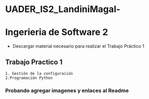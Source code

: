 # UADER_IS2_LandiniMagal-

# Ingerieria de Software 2

- Descargar material necesario para realizar el Trabajo Práctico 1

## Trabajo Practico 1
    1. Gestión de la configuración
    2.Programación Python

### Probando agregar imagenes y enlaces al Readme
